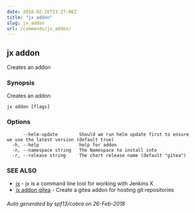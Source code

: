 ```yaml
---
date: 2018-02-26T23:27:06Z
title: "jx addon"
slug: jx_addon
url: /commands/jx_addon/
---
```

## jx addon

Creates an addon

### Synopsis

Creates an addon

```
jx addon [flags]
```

### Options

```
      --helm-update        Should we run helm update first to ensure we use the latest version (default true)
  -h, --help               help for addon
  -n, --namespace string   The Namespace to install into
  -r, --release string     The chart release name (default "gitea")
```

### SEE ALSO

* [jx](/commands/jx/)	 - jx is a command line tool for working with Jenkins X
* [jx addon gitea](/commands/jx_addon_gitea/)	 - Create a gitea addon for hosting git repositories

###### Auto generated by spf13/cobra on 26-Feb-2018
